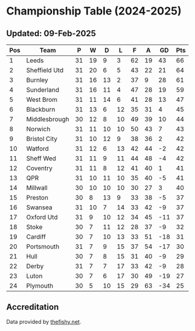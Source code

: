 # Championship Table (2024-2025)
## Updated: 09-Feb-2025

| Pos | Team | P | W | D | L | F | A | GD | Pts |
| --- | --- | --- | --- | --- | --- | --- | --- | --- | --- |
| 1 | Leeds | 31 | 19 | 9 | 3 | 62 | 19 | 43 | 66 |
| 2 | Sheffield Utd | 31 | 20 | 6 | 5 | 43 | 22 | 21 | 64 |
| 3 | Burnley | 31 | 16 | 13 | 2 | 37 | 9 | 28 | 61 |
| 4 | Sunderland | 31 | 16 | 11 | 4 | 47 | 28 | 19 | 59 |
| 5 | West Brom | 31 | 11 | 14 | 6 | 41 | 28 | 13 | 47 |
| 6 | Blackburn | 31 | 13 | 6 | 12 | 35 | 31 | 4 | 45 |
| 7 | Middlesbrough | 30 | 12 | 8 | 10 | 49 | 39 | 10 | 44 |
| 8 | Norwich | 31 | 11 | 10 | 10 | 50 | 43 | 7 | 43 |
| 9 | Bristol City | 31 | 10 | 12 | 9 | 38 | 36 | 2 | 42 |
| 10 | Watford | 31 | 12 | 6 | 13 | 42 | 44 | -2 | 42 |
| 11 | Sheff Wed | 31 | 11 | 9 | 11 | 44 | 48 | -4 | 42 |
| 12 | Coventry | 31 | 11 | 8 | 12 | 41 | 40 | 1 | 41 |
| 13 | QPR | 31 | 10 | 11 | 10 | 35 | 40 | -5 | 41 |
| 14 | Millwall | 30 | 10 | 10 | 10 | 30 | 27 | 3 | 40 |
| 15 | Preston | 30 | 8 | 13 | 9 | 33 | 38 | -5 | 37 |
| 16 | Swansea | 31 | 10 | 7 | 14 | 33 | 42 | -9 | 37 |
| 17 | Oxford Utd | 31 | 9 | 10 | 12 | 34 | 45 | -11 | 37 |
| 18 | Stoke | 30 | 7 | 11 | 12 | 28 | 37 | -9 | 32 |
| 19 | Cardiff | 30 | 7 | 10 | 13 | 33 | 51 | -18 | 31 |
| 20 | Portsmouth | 31 | 7 | 9 | 15 | 37 | 54 | -17 | 30 |
| 21 | Hull | 30 | 7 | 8 | 15 | 31 | 40 | -9 | 29 |
| 22 | Derby | 31 | 7 | 7 | 17 | 33 | 42 | -9 | 28 |
| 23 | Luton | 30 | 7 | 6 | 17 | 30 | 49 | -19 | 27 |
| 24 | Plymouth | 30 | 5 | 10 | 15 | 29 | 63 | -34 | 25 |

## Accreditation 

Data provided by [thefishy.net](https://www.thefishy.net/).
